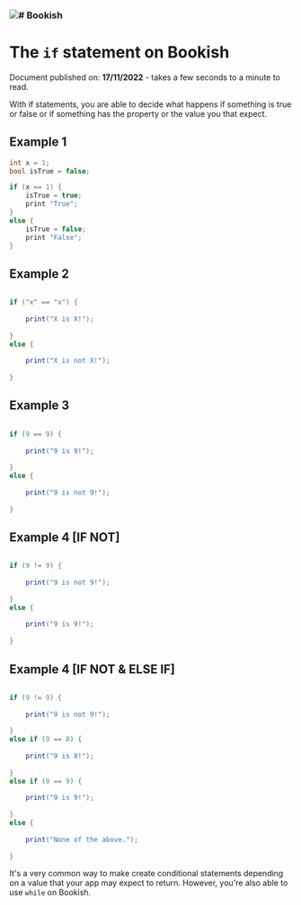 ### <img src="https://media.discordapp.net/attachments/916226674071339010/1033365399485562950/Bookish.png?width=20&height=20" alt="#"> Bookish
# The `if` statement on Bookish

Document published on: **17/11/2022** - takes a few seconds to a minute to read.

With if statements, you are able to decide what happens if something is true or false or if something has the property or the value you that expect.

## Example 1

```csharp
int x = 1;
bool isTrue = false;

if (x == 1) {
    isTrue = true;
    print "True";
}
else {
    isTrue = false;
    print "False";
}
```

## Example 2

```csharp

if ("x" == "x") {
    
    print("X is X!");
    
}
else {
    
    print("X is not X!");
    
}
```

## Example 3

```csharp

if (9 == 9) {
    
    print("9 is 9!");
    
}
else {
    
    print("9 is not 9!");
    
}
```

## Example 4 [IF NOT]

```csharp

if (9 != 9) {
    
    print("9 is not 9!");
    
}
else {
    
    print("9 is 9!");
    
}
```

## Example 4 [IF NOT & ELSE IF]

```csharp

if (9 != 9) {
    
    print("9 is not 9!");
    
}
else if (9 == 8) {
    
    print("9 is 8!");
    
}
else if (9 == 9) {
    
    print("9 is 9!");
    
}
else {
    
    print("None of the above.");
    
}
```

It's a very common way to make create conditional statements depending on a value that your app may expect to return. However, you're also able to use `while` on Bookish.
